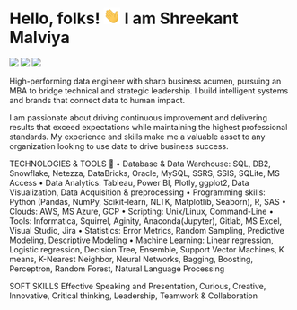 # Hello, folks! <img src="https://github.com/malviyashreekant/malviyashreekant/blob/main/wave.gif" width="30px"> I am Shreekant Malviya
[<img height="30" src="https://img.shields.io/badge/linkedin-blue.svg?&style=for-the-badge&logo=linkedin&logoColor=white" />][LinkedIn]
[<img height="30" src="https://img.shields.io/badge/Instagram-E4405F?style=for-the-badge&logo=instagram&logoColor=white" />][Instagram]
[<img height="30" src="https://img.shields.io/badge/Facebook-1877F2?style=for-the-badge&logo=facebook&logoColor=white" />][Facebook]

High-performing data engineer with sharp business acumen, pursuing an MBA to bridge technical and strategic leadership. I build intelligent systems and brands that connect data to human impact. 

I am passionate about driving continuous improvement and delivering results that exceed expectations while maintaining the highest professional standards. My experience and skills make me a valuable asset to any organization looking to use data to drive business success. 


TECHNOLOGIES & TOOLS 🔧
• Database & Data Warehouse: SQL, DB2, Snowflake, Netezza, DataBricks, Oracle, MySQL, SSRS, SSIS, SQLite, MS Access
• Data Analytics: Tableau, Power BI, Plotly, ggplot2, Data Visualization, Data Acquisition & preprocessing 
• Programming skills: Python (Pandas, NumPy, Scikit-learn, NLTK, Matplotlib, Seaborn), R, SAS 
• Clouds: AWS, MS Azure, GCP
• Scripting: Unix/Linux, Command-Line
• Tools: Informatica, Squirrel, Aginity, Anaconda(Jupyter), Gitlab, MS Excel, Visual Studio, Jira 
• Statistics: Error Metrics, Random Sampling, Predictive Modeling, Descriptive Modeling
• Machine Learning: Linear regression, Logistic regression, Decision Tree, Ensemble, Support Vector Machines, K means, K-Nearest Neighbor, Neural Networks, Bagging, Boosting, Perceptron, Random Forest, Natural Language Processing 

SOFT SKILLS
Effective Speaking and Presentation, Curious, Creative, Innovative, Critical thinking, Leadership, Teamwork & Collaboration 



<!--
*<details>
<summary>📊 Github Stats</summary>
<img src="https://github-readme-stats.vercel.app/api?username=malviyashreekant&show_icons=true&theme=dracula" alt="Shreekant's GitHub stats">
</details> 
-->

[LinkedIn]:https://www.linkedin.com/in/shreekantmalviya/
[Facebook]: https://www.facebook.com/ShreekantMalviya/
[Instagram]: https://www.instagram.com/__shreekant__/
